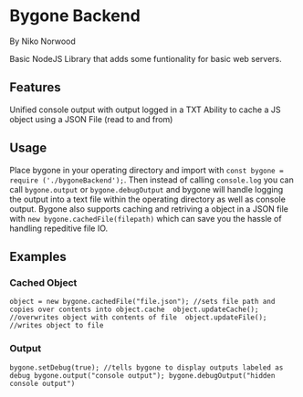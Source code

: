 # Bygone Backend
By Niko Norwood

Basic NodeJS Library that adds some funtionality for basic web servers.

## Features
  Unified console output with output logged in a TXT
  Ability to cache a JS object using a JSON File (read to and from)

## Usage
Place bygone in your operating directory and import with `const bygone = require ('./bygoneBackend');`. Then instead of calling `console.log` you can call `bygone.output` or `bygone.debugOutput` and bygone will handle logging the output into a text file within the operating directory as well as console output. Bygone also supports caching and retriving a object in a JSON file with `new bygone.cachedFile(filepath)` which can save you the hassle of handling repeditive file IO.

## Examples
### Cached Object
`object = new bygone.cachedFile("file.json"); //sets file path and copies over contents into object.cache 
object.updateCache(); //overwrites object with contents of file 
object.updateFile(); //writes object to file`
### Output
`bygone.setDebug(true); //tells bygone to display outputs labeled as debug
bygone.output("console output");
bygone.debugOutput("hidden console output")`
